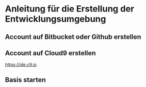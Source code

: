 # Anleitung für die Erstellung der Entwicklungsumgebung

## Account auf Bitbucket oder Github erstellen

## Account auf Cloud9 erstellen 
https://ide.c9.io 

## Basis starten
